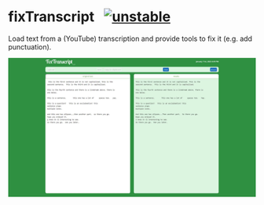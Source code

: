 # fixTranscript &nbsp; [![unstable](http://badges.github.io/stability-badges/dist/unstable.svg)](http://github.com/badges/stability-badges)
Load text from a (YouTube) transcription and provide tools to fix it (e.g. add punctuation).

![screenshot](https://github.com/rg3h/fixTranscript/blob/main/assets/images/screenshot.jpg?raw=true)
